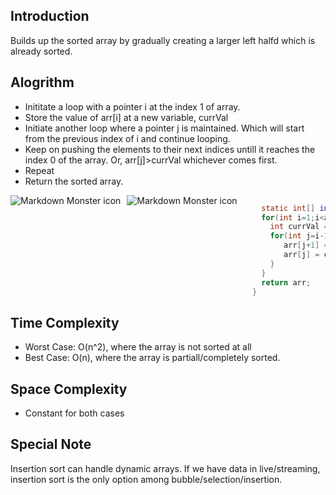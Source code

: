 ## Introduction

Builds up the sorted array by gradually creating a larger left halfd which is already sorted.

## Alogrithm
- Inititate a loop with a pointer i at the index 1 of array.
- Store the value of arr[i] at a new variable, currVal
- Initiate another loop where a pointer j is maintained. Which will start from the previous index of i and continue looping.
- Keep on pushing the elements to their next indices untill it reaches the index 0 of the array. Or, arr[j]>currVal whichever comes first.
- Repeat
- Return the sorted array.

<img src="https://upload.wikimedia.org/wikipedia/commons/0/0f/Insertion-sort-example-300px.gif"
     alt="Markdown Monster icon"
     style="float: left; margin-right: 10px;" />
 
 <img src="https://www.w3resource.com/w3r_images/insertion-sort.png"
     alt="Markdown Monster icon"
     style="float: left; margin-right: 10px;" />

```java

    static int[] insertionSort(int[] arr){
    for(int i=1;i<arr.length;i++){
      int currVal = arr[i];
      for(int j=i-1;j>=0 && arr[j]>currVal;j--){
         arr[j+1] = arr[j];
         arr[j] = currVal;
      }
    }
    return arr;
  }
```


## Time Complexity
- Worst Case: O(n^2), where the array is not sorted at all
- Best Case: O(n), where the array is partiall/completely sorted. 

## Space Complexity
- Constant for both cases

## Special Note
Insertion sort can handle dynamic arrays. If we have data in live/streaming, insertion sort is the only option among bubble/selection/insertion.
